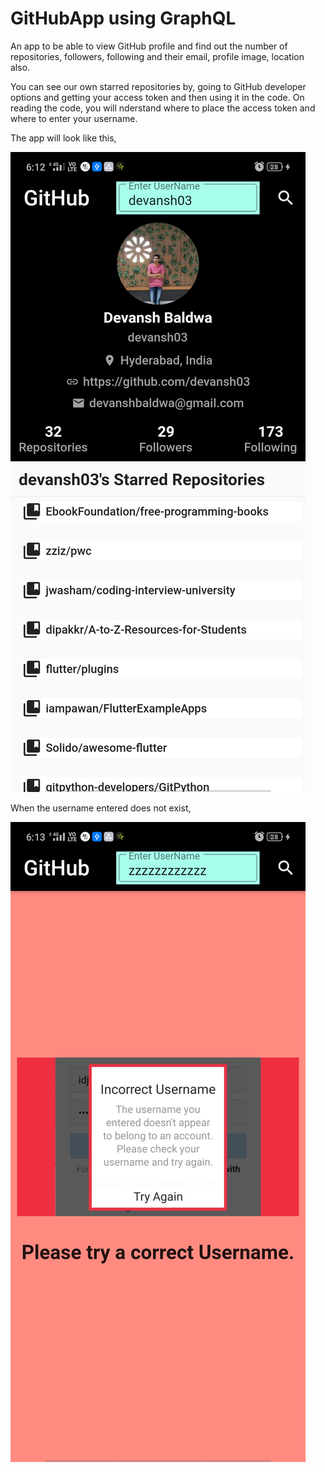 # GitHubApp using GraphQL
An app to be able to view GitHub profile and find out the number of repositories, followers, following and their email, profile image, location also.

You can see our own starred repositories by, going to GitHub developer options and getting your access token and then using it in the code. On reading the code, you will nderstand where to place the access token and where to enter your username. 

The app will look like this, 

![](https://github.com/devansh03/GitHubApp_using_GraphQL/blob/master/AppWorkingImage.png)

When the username entered does not exist,

![](https://github.com/devansh03/GitHubApp_using_GraphQL/blob/master/AppWrongUsernameEnteredImage.png)

